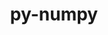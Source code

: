 ---
title: "py-numpy"
layout: cache
categories: [package, develop-2023-06-11]
meta: {"versions": ["1.21.6", "1.23.5", "1.24.3"], "compilers": ["gcc@=11.1.0", "gcc@=11.3.0", "gcc@=12.1.0", "gcc@=7.3.1", "gcc@=7.5.0", "oneapi@=2023.1.0"], "oss": ["amzn2", "ubuntu18.04", "ubuntu20.04", "ubuntu22.04"], "platforms": ["linux"], "targets": ["aarch64", "neoverse_n1", "ppc64le", "x86_64", "x86_64_v3"], "stacks": ["aws-ahug", "aws-ahug-aarch64", "data-vis-sdk", "e4s", "e4s-oneapi", "e4s-power", "ml-linux-x86_64-cpu", "ml-linux-x86_64-cuda", "ml-linux-x86_64-rocm", "radiuss", "root", "tutorial"], "num_specs": 19, "num_specs_by_stack": {"ml-linux-x86_64-cuda": 3, "root": 19, "ml-linux-x86_64-cpu": 3, "ml-linux-x86_64-rocm": 3, "e4s-oneapi": 1, "e4s-power": 2, "radiuss": 2, "data-vis-sdk": 2, "e4s": 3, "aws-ahug": 1, "tutorial": 1, "aws-ahug-aarch64": 2}}
spec_details: [{"hash": "nippey4xfy5qykzqp2dv575vfbezroqr", "compiler": "gcc@=11.3.0", "versions": ["1.23.5"], "os": "ubuntu22.04", "platform": "linux", "target": "x86_64_v3", "variants": ["+blas", "build_system=python_pip", "+lapack", "patches=873745d"], "stacks": ["ml-linux-x86_64-cuda", "root", "ml-linux-x86_64-cpu", "ml-linux-x86_64-rocm"], "size": "-", "tarball": "https://binaries.spack.io/develop-2023-06-11/build_cache/linux-ubuntu22.04-x86_64_v3/gcc-11.3.0/py-numpy-1.23.5/linux-ubuntu22.04-x86_64_v3-gcc-11.3.0-py-numpy-1.23.5-nippey4xfy5qykzqp2dv575vfbezroqr.spack"}, {"hash": "p36fkic4byxjrinc2tc7fvos5ytgjczx", "compiler": "gcc@=11.3.0", "versions": ["1.24.3"], "os": "ubuntu22.04", "platform": "linux", "target": "x86_64_v3", "variants": ["+blas", "build_system=python_pip", "+lapack", "patches=873745d"], "stacks": ["ml-linux-x86_64-cuda", "root"], "size": "-", "tarball": "https://binaries.spack.io/develop-2023-06-11/build_cache/linux-ubuntu22.04-x86_64_v3/gcc-11.3.0/py-numpy-1.24.3/linux-ubuntu22.04-x86_64_v3-gcc-11.3.0-py-numpy-1.24.3-p36fkic4byxjrinc2tc7fvos5ytgjczx.spack"}, {"hash": "cycwuzviqhuyjxbpk2s5swqvi57qonkn", "compiler": "gcc@=11.3.0", "versions": ["1.24.3"], "os": "ubuntu22.04", "platform": "linux", "target": "x86_64_v3", "variants": ["+blas", "build_system=python_pip", "+lapack", "patches=873745d"], "stacks": ["root", "ml-linux-x86_64-cpu"], "size": "-", "tarball": "https://binaries.spack.io/develop-2023-06-11/build_cache/linux-ubuntu22.04-x86_64_v3/gcc-11.3.0/py-numpy-1.24.3/linux-ubuntu22.04-x86_64_v3-gcc-11.3.0-py-numpy-1.24.3-cycwuzviqhuyjxbpk2s5swqvi57qonkn.spack"}, {"hash": "joskjwgkakcktty7pewp5uokvxuokqo7", "compiler": "oneapi@=2023.1.0", "versions": ["1.21.6"], "os": "ubuntu20.04", "platform": "linux", "target": "x86_64", "variants": ["+blas", "build_system=python_pip", "+lapack", "patches=802970a,873745d"], "stacks": ["e4s-oneapi", "root"], "size": "-", "tarball": "https://binaries.spack.io/develop-2023-06-11/build_cache/linux-ubuntu20.04-x86_64/oneapi-2023.1.0/py-numpy-1.21.6/linux-ubuntu20.04-x86_64-oneapi-2023.1.0-py-numpy-1.21.6-joskjwgkakcktty7pewp5uokvxuokqo7.spack"}, {"hash": "ppm73uuu2rmztrkzexvxiblpyx3ajqao", "compiler": "gcc@=11.1.0", "versions": ["1.24.3"], "os": "ubuntu20.04", "platform": "linux", "target": "ppc64le", "variants": ["+blas", "build_system=python_pip", "+lapack", "patches=873745d"], "stacks": ["root", "e4s-power"], "size": "-", "tarball": "https://binaries.spack.io/develop-2023-06-11/build_cache/linux-ubuntu20.04-ppc64le/gcc-11.1.0/py-numpy-1.24.3/linux-ubuntu20.04-ppc64le-gcc-11.1.0-py-numpy-1.24.3-ppm73uuu2rmztrkzexvxiblpyx3ajqao.spack"}, {"hash": "ns6anqocdclcaqvvnx6kxomdkldjnxpg", "compiler": "gcc@=7.5.0", "versions": ["1.24.3"], "os": "ubuntu18.04", "platform": "linux", "target": "x86_64_v3", "variants": ["+blas", "build_system=python_pip", "+lapack", "patches=873745d"], "stacks": ["root", "radiuss"], "size": "-", "tarball": "https://binaries.spack.io/develop-2023-06-11/build_cache/linux-ubuntu18.04-x86_64_v3/gcc-7.5.0/py-numpy-1.24.3/linux-ubuntu18.04-x86_64_v3-gcc-7.5.0-py-numpy-1.24.3-ns6anqocdclcaqvvnx6kxomdkldjnxpg.spack"}, {"hash": "blrkfckudtbnm5y56sqzxf6e46lx2dbk", "compiler": "gcc@=11.1.0", "versions": ["1.24.3"], "os": "ubuntu20.04", "platform": "linux", "target": "x86_64_v3", "variants": ["+blas", "build_system=python_pip", "+lapack", "patches=873745d"], "stacks": ["root", "data-vis-sdk"], "size": "-", "tarball": "https://binaries.spack.io/develop-2023-06-11/build_cache/linux-ubuntu20.04-x86_64_v3/gcc-11.1.0/py-numpy-1.24.3/linux-ubuntu20.04-x86_64_v3-gcc-11.1.0-py-numpy-1.24.3-blrkfckudtbnm5y56sqzxf6e46lx2dbk.spack"}, {"hash": "yneoyzpp7hadj3ect2z4f2bfcqibaw2a", "compiler": "gcc@=11.1.0", "versions": ["1.24.3"], "os": "ubuntu20.04", "platform": "linux", "target": "x86_64_v3", "variants": ["+blas", "build_system=python_pip", "+lapack", "patches=873745d"], "stacks": ["root", "e4s"], "size": "-", "tarball": "https://binaries.spack.io/develop-2023-06-11/build_cache/linux-ubuntu20.04-x86_64_v3/gcc-11.1.0/py-numpy-1.24.3/linux-ubuntu20.04-x86_64_v3-gcc-11.1.0-py-numpy-1.24.3-yneoyzpp7hadj3ect2z4f2bfcqibaw2a.spack"}, {"hash": "v4s4gpgjbwqvbc4yyiojcytjx6gvfzwn", "compiler": "gcc@=11.1.0", "versions": ["1.24.3"], "os": "ubuntu20.04", "platform": "linux", "target": "ppc64le", "variants": ["+blas", "build_system=python_pip", "+lapack", "patches=873745d"], "stacks": ["root", "e4s-power"], "size": "-", "tarball": "https://binaries.spack.io/develop-2023-06-11/build_cache/linux-ubuntu20.04-ppc64le/gcc-11.1.0/py-numpy-1.24.3/linux-ubuntu20.04-ppc64le-gcc-11.1.0-py-numpy-1.24.3-v4s4gpgjbwqvbc4yyiojcytjx6gvfzwn.spack"}, {"hash": "tcmto7c5jbo6bzcsmrfs5og55baijn6y", "compiler": "gcc@=11.1.0", "versions": ["1.24.3"], "os": "ubuntu20.04", "platform": "linux", "target": "x86_64_v3", "variants": ["+blas", "build_system=python_pip", "+lapack", "patches=873745d"], "stacks": ["root", "e4s"], "size": "-", "tarball": "https://binaries.spack.io/develop-2023-06-11/build_cache/linux-ubuntu20.04-x86_64_v3/gcc-11.1.0/py-numpy-1.24.3/linux-ubuntu20.04-x86_64_v3-gcc-11.1.0-py-numpy-1.24.3-tcmto7c5jbo6bzcsmrfs5og55baijn6y.spack"}, {"hash": "f5obqpy2h2y4la25l34r2bhwgmctoehb", "compiler": "gcc@=11.1.0", "versions": ["1.21.6"], "os": "ubuntu20.04", "platform": "linux", "target": "x86_64_v3", "variants": ["+blas", "build_system=python_pip", "+lapack", "patches=802970a,873745d"], "stacks": ["root", "data-vis-sdk"], "size": "-", "tarball": "https://binaries.spack.io/develop-2023-06-11/build_cache/linux-ubuntu20.04-x86_64_v3/gcc-11.1.0/py-numpy-1.21.6/linux-ubuntu20.04-x86_64_v3-gcc-11.1.0-py-numpy-1.21.6-f5obqpy2h2y4la25l34r2bhwgmctoehb.spack"}, {"hash": "p3tmttr7fxzjnnwarwhdoatvdgn4e3gr", "compiler": "gcc@=7.3.1", "versions": ["1.24.3"], "os": "amzn2", "platform": "linux", "target": "x86_64_v3", "variants": ["+blas", "build_system=python_pip", "+lapack", "patches=873745d"], "stacks": ["root", "aws-ahug"], "size": "-", "tarball": "https://binaries.spack.io/develop-2023-06-11/build_cache/linux-amzn2-x86_64_v3/gcc-7.3.1/py-numpy-1.24.3/linux-amzn2-x86_64_v3-gcc-7.3.1-py-numpy-1.24.3-p3tmttr7fxzjnnwarwhdoatvdgn4e3gr.spack"}, {"hash": "jkaktbvqn3etadscxnrs6ucxnitopud2", "compiler": "gcc@=11.3.0", "versions": ["1.24.3"], "os": "ubuntu22.04", "platform": "linux", "target": "x86_64_v3", "variants": ["+blas", "build_system=python_pip", "+lapack", "patches=873745d"], "stacks": ["ml-linux-x86_64-cuda", "root", "ml-linux-x86_64-cpu", "ml-linux-x86_64-rocm"], "size": "-", "tarball": "https://binaries.spack.io/develop-2023-06-11/build_cache/linux-ubuntu22.04-x86_64_v3/gcc-11.3.0/py-numpy-1.24.3/linux-ubuntu22.04-x86_64_v3-gcc-11.3.0-py-numpy-1.24.3-jkaktbvqn3etadscxnrs6ucxnitopud2.spack"}, {"hash": "qt4dtcbpbnmb36ekjaosx7h6nsc5l6ql", "compiler": "gcc@=12.1.0", "versions": ["1.24.3"], "os": "ubuntu22.04", "platform": "linux", "target": "x86_64_v3", "variants": ["+blas", "build_system=python_pip", "+lapack", "patches=873745d"], "stacks": ["tutorial", "root"], "size": "-", "tarball": "https://binaries.spack.io/develop-2023-06-11/build_cache/linux-ubuntu22.04-x86_64_v3/gcc-12.1.0/py-numpy-1.24.3/linux-ubuntu22.04-x86_64_v3-gcc-12.1.0-py-numpy-1.24.3-qt4dtcbpbnmb36ekjaosx7h6nsc5l6ql.spack"}, {"hash": "xuovkokzebdgx3g437nejwyrh4vvbewm", "compiler": "gcc@=11.3.0", "versions": ["1.24.3"], "os": "ubuntu22.04", "platform": "linux", "target": "x86_64_v3", "variants": ["+blas", "build_system=python_pip", "+lapack", "patches=873745d"], "stacks": ["root", "ml-linux-x86_64-rocm"], "size": "-", "tarball": "https://binaries.spack.io/develop-2023-06-11/build_cache/linux-ubuntu22.04-x86_64_v3/gcc-11.3.0/py-numpy-1.24.3/linux-ubuntu22.04-x86_64_v3-gcc-11.3.0-py-numpy-1.24.3-xuovkokzebdgx3g437nejwyrh4vvbewm.spack"}, {"hash": "oxykmwrqg2lzuolskiqa4ufwgrffnxao", "compiler": "gcc@=7.3.1", "versions": ["1.24.3"], "os": "amzn2", "platform": "linux", "target": "aarch64", "variants": ["+blas", "build_system=python_pip", "+lapack", "patches=873745d"], "stacks": ["aws-ahug-aarch64", "root"], "size": "-", "tarball": "https://binaries.spack.io/develop-2023-06-11/build_cache/linux-amzn2-aarch64/gcc-7.3.1/py-numpy-1.24.3/linux-amzn2-aarch64-gcc-7.3.1-py-numpy-1.24.3-oxykmwrqg2lzuolskiqa4ufwgrffnxao.spack"}, {"hash": "hwwkbgv5rwszj3gbq6d67gnycndimacv", "compiler": "gcc@=11.1.0", "versions": ["1.24.3"], "os": "ubuntu20.04", "platform": "linux", "target": "x86_64_v3", "variants": ["+blas", "build_system=python_pip", "+lapack", "patches=873745d"], "stacks": ["root", "e4s"], "size": "-", "tarball": "https://binaries.spack.io/develop-2023-06-11/build_cache/linux-ubuntu20.04-x86_64_v3/gcc-11.1.0/py-numpy-1.24.3/linux-ubuntu20.04-x86_64_v3-gcc-11.1.0-py-numpy-1.24.3-hwwkbgv5rwszj3gbq6d67gnycndimacv.spack"}, {"hash": "ebl4xxmdlth2wj4jkujmcz2clxk4clga", "compiler": "gcc@=7.5.0", "versions": ["1.24.3"], "os": "ubuntu18.04", "platform": "linux", "target": "x86_64_v3", "variants": ["+blas", "build_system=python_pip", "+lapack", "patches=873745d"], "stacks": ["root", "radiuss"], "size": "-", "tarball": "https://binaries.spack.io/develop-2023-06-11/build_cache/linux-ubuntu18.04-x86_64_v3/gcc-7.5.0/py-numpy-1.24.3/linux-ubuntu18.04-x86_64_v3-gcc-7.5.0-py-numpy-1.24.3-ebl4xxmdlth2wj4jkujmcz2clxk4clga.spack"}, {"hash": "y6gdcuv7vy7rxawpo25gznytfa7ezmfn", "compiler": "gcc@=7.3.1", "versions": ["1.24.3"], "os": "amzn2", "platform": "linux", "target": "neoverse_n1", "variants": ["+blas", "build_system=python_pip", "+lapack", "patches=873745d"], "stacks": ["aws-ahug-aarch64", "root"], "size": "-", "tarball": "https://binaries.spack.io/develop-2023-06-11/build_cache/linux-amzn2-neoverse_n1/gcc-7.3.1/py-numpy-1.24.3/linux-amzn2-neoverse_n1-gcc-7.3.1-py-numpy-1.24.3-y6gdcuv7vy7rxawpo25gznytfa7ezmfn.spack"}]
---